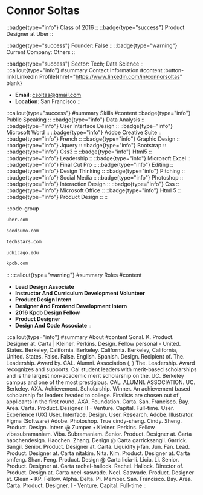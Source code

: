 # Connor Soltas
::badge{type="info"}
Class of 2016
::
::badge{type="success"}
Product Designer at Uber
::

::badge{type="success"}
Founder: False
::
::badge{type="warning"}
Current Company: Others
::

::badge{type="success"}
Sector: Tech; Data Science
::
::callout{type="info"}
#summary
Contact Information
#content
:button-link[LinkedIn Profile]{href="https://www.linkedin.com/in/connorsoltas" blank}
- **Email**: csoltas@gmail.com
- **Location**: San Francisco
::

::callout{type="success"}
#summary
Skills
#content
::badge{type="info"}
Public Speaking
::
::badge{type="info"}
Data Analysis
::
::badge{type="info"}
User Interface Design
::
::badge{type="info"}
Microsoft Word
::
::badge{type="info"}
Adobe Creative Suite
::
::badge{type="info"}
French
::
::badge{type="info"}
Graphic Design
::
::badge{type="info"}
Jquery
::
::badge{type="info"}
Bootstrap
::
::badge{type="info"}
Css3
::
::badge{type="info"}
Html5
::
::badge{type="info"}
Leadership
::
::badge{type="info"}
Microsoft Excel
::
::badge{type="info"}
Final Cut Pro
::
::badge{type="info"}
Editing
::
::badge{type="info"}
Design Thinking
::
::badge{type="info"}
Pitching
::
::badge{type="info"}
Social Media
::
::badge{type="info"}
Photoshop
::
::badge{type="info"}
Interaction Design
::
::badge{type="info"}
Css
::
::badge{type="info"}
Microsoft Office
::
::badge{type="info"}
Html 5
::
::badge{type="info"}
Product Design
::
::

::code-group
```bash [Uber]
uber.com
```
```bash [SeedSumo]
seedsumo.com
```
```bash [Techstars]
techstars.com
```
```bash [University of Chicago]
uchicago.edu
```
```bash [Kleiner Perkins Caufield & Byers]
kpcb.com
```
::
::callout{type="warning"}
#summary
Roles
#content
- **Lead Design Associate**
- **Instructor And Curriculum Development Volunteer**
- **Product Design Intern**
- **Designer And Frontend Development Intern**
- **2016 Kpcb Design Fellow**
- **Product Designer**
- **Design And Code Associate**
::

::callout{type="info"}
#summary
About
#content
Sonal. K. Product. Designer at. Carta | Kleiner. Perkins. Design. Fellow personal - United. States. Berkeley, California. Berkeley. California. Berkeley, California, United. States. False. False. English. Spanish. Design. Recipient of. The. Leadership. Award by. CAL. Alumni. Association (, ) The. Leadership. Award recognizes and supports. Cal student leaders with merit-based scholarships and is the largest non-academic merit scholarship on the. UC. Berkeley campus and one of the most prestigious. CAL. ALUMNI. ASSOCIATION. UC. Berkeley. AXA. Achievement. Scholarship. Winner. An achievement based scholarship for leaders headed to college. Finalists are chosen out of , applicants in the first round. AXA. Foundation. Carta. San. Francisco. Bay. Area. Carta. Product. Designer. II - Venture. Capital. Full-time. User. Experience (UX) User. Interface. Design. User. Research. Adobe. Illustrator. Figma (Software) Adobe. Photoshop. True cindy-sheng. Cindy. Sheng. Product. Design. Intern @ Zumper • Kleiner. Perkins. Fellow vibasubramaniam. Viba. Subramaniam. Senior. Product. Designer at. Carta haochendesign. Haochen. Zhang. Design @ Carta garricksangil. Garrick. Sangil. Senior. Product. Designer at. Carta. Liquidity j-fan. Jun. Fan. Lead. Product. Designer at. Carta nitakim. Nita. Kim. Product. Designer at. Carta smfeng. Shan. Feng. Product. Design @ Carta licia-li. Licia. Li. Senior. Product. Designer at. Carta rachel-hallock. Rachel. Hallock. Director of. Product. Design at. Carta neel-saswade. Neel. Saswade. Product. Designer at. Glean • KP. Fellow. Alpha. Delta. Pi. Member. San. Francisco. Bay. Area. Carta. Product. Designer. I - Venture. Capital. Full-time
::
